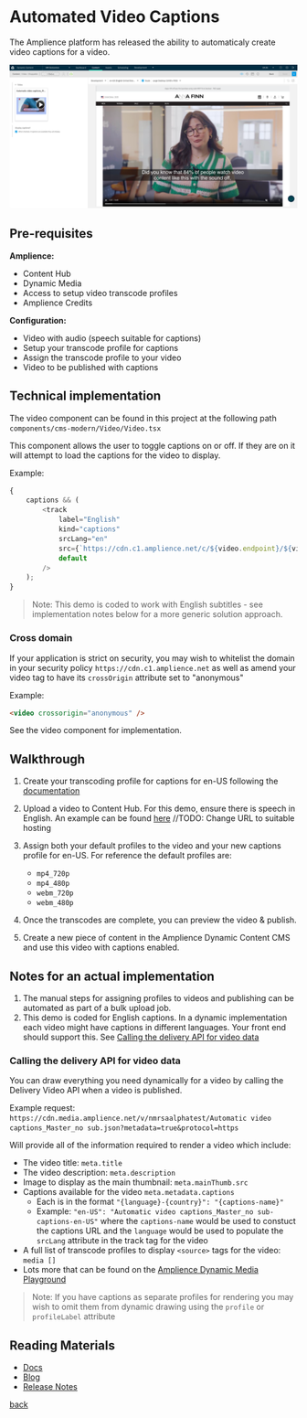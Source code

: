 # Automated Video Captions

The Amplience platform has released the ability to automaticaly create video captions for a video.

![Automated Video Captions](../media/automated-video-captions.png)

## Pre-requisites

**Amplience:**

-   Content Hub
-   Dynamic Media
-   Access to setup video transcode profiles
-   Amplience Credits

**Configuration:**

-   Video with audio (speech suitable for captions)
-   Setup your transcode profile for captions
-   Assign the transcode profile to your video
-   Video to be published with captions

## Technical implementation

The video component can be found in this project at the following path `components/cms-modern/Video/Video.tsx`

This component allows the user to toggle captions on or off. If they are on it will attempt to load the captions for the video to display.

Example:

```js
{
    captions && (
        <track
            label="English"
            kind="captions"
            srcLang="en"
            src={`https://cdn.c1.amplience.net/c/${video.endpoint}/${video.name}-captions-en-US`}
            default
        />
    );
}
```

> Note: This demo is coded to work with English subtitles - see implementation notes below for a more generic solution approach.

### Cross domain

If your application is strict on security, you may wish to whitelist the domain in your security policy `https://cdn.c1.amplience.net` as well as amend your video tag to have its `crossOrigin` attribute set to "anonymous"

Example:

```html
<video crossorigin="anonymous" />
```

See the video component for implementation.

## Walkthrough

1. Create your transcoding profile for captions for en-US following the [documentation](https://amplience.com/developers/docs/user-guides/assets/video/#captions-options)

2. Upload a video to Content Hub. For this demo, ensure there is speech in English. An example can be found [here](https://presalesadisws.s3-eu-west-1.amazonaws.com/videos/automated-video-captions/Automatic%20video%20captions_Master_no%20sub.mp4) //TODO: Change URL to suitable hosting

3. Assign both your default profiles to the video and your new captions profile for en-US. For reference the default profiles are:

    - `mp4_720p`
    - `mp4_480p`
    - `webm_720p`
    - `webm_480p`

4. Once the transcodes are complete, you can preview the video & publish.

5. Create a new piece of content in the Amplience Dynamic Content CMS and use this video with captions enabled.

## Notes for an actual implementation

1. The manual steps for assigning profiles to videos and publishing can be automated as part of a bulk upload job.
2. This demo is coded for English captions. In a dynamic implementation each video might have captions in different languages. Your front end should support this. See [Calling the delivery API for video data](#calling-the-delivery-API-for-video-data)

### Calling the delivery API for video data

You can draw everything you need dynamically for a video by calling the Delivery Video API when a video is published.

Example request:
`https://cdn.media.amplience.net/v/nmrsaalphatest/Automatic video captions_Master_no sub.json?metadata=true&protocol=https`

Will provide all of the information required to render a video which include:

-   The video title: `meta.title`
-   The video description: `meta.description`
-   Image to display as the main thumbnail: `meta.mainThumb.src`
-   Captions available for the video `meta.metadata.captions`
    -   Each is in the format `"{language}-{country}": "{captions-name}"`
    -   Example: `"en-US": "Automatic video captions_Master_no sub-captions-en-US"` where the `captions-name` would be used to constuct the captions URL and the `language` would be used to populate the `srcLang` attribute in the track tag for the video
-   A full list of transcode profiles to display `<source>` tags for the video: `media []`
-   Lots more that can be found on the [Amplience Dynamic Media Playground](https://playground.amplience.com/di/app/#/video)

> Note: If you have captions as separate profiles for rendering you may wish to omit them from dynamic drawing using the `profile` or `profileLabel` attribute

## Reading Materials

-   [Docs](https://amplience.com/developers/docs/user-guides/assets/video/#captions-options)
-   [Blog](https://amplience.com/blog/automatically-generate-video-captions-Amplience/)
-   [Release Notes](https://amplience.com/developers/docs/release-notes/2024/auto-captions/)

[back](../README.md)
